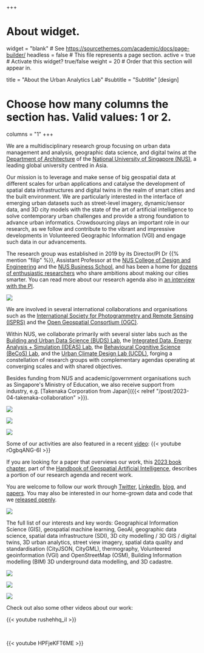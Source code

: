 +++
# About widget.
widget = "blank"  # See https://sourcethemes.com/academic/docs/page-builder/
headless = false  # This file represents a page section.
active = true  # Activate this widget? true/false
weight = 20  # Order that this section will appear in.

title = "About the Urban Analytics Lab"
#subtitle = "Subtitle"
[design]
  # Choose how many columns the section has. Valid values: 1 or 2.
  columns = "1"
+++

We are a multidisciplinary research group focusing on urban data management and analysis, geographic data science, and digital twins at the [Department of Architecture](https://cde.nus.edu.sg/arch/) of the [National University of Singapore (NUS)](http://www.nus.edu.sg), a leading global university centred in Asia.

Our mission is to leverage and make sense of big geospatial data at different scales for urban applications and catalyse the development of spatial data infrastructures and digital twins in the realm of smart cities and the built environment.
We are particularly interested in the interface of emerging urban datasets such as street-level imagery, dynamic/sensor data, and 3D city models with the state of the art of artificial intelligence to solve contemporary urban challenges and provide a strong foundation to advance urban informatics.
Crowdsourcing plays an important role in our research, as we follow and contribute to the vibrant and impressive developments in Volunteered Geographic Information (VGI) and engage such data in our advancements.

The research group was established in 2019 by its Director/PI Dr {{% mention "filip" %}}, Assistant Professor at the [NUS College of Design and Engineering](https://www.cde.nus.edu.sg) and the [NUS Business School](https://bschool.nus.edu.sg), and has been a home for [dozens of enthusiastic researchers](/people) who share ambitions about making our cities smarter.
You can read more about our research agenda also in [an interview with the PI](https://news.nus.edu.sg/creating-a-map-for-the-future).

![](banner-gbmi.png)

We are involved in several international collaborations and organisations such as the [International Society for Photogrammetry and Remote Sensing (ISPRS)](https://www.isprs.org) and the [Open Geospatial Consortium (OGC)](https://www.opengeospatial.org).

Within NUS, we collaborate primarily with several sister labs such as the [Building and Urban Data Science (BUDS) Lab](https://www.budslab.org), the [Integrated Data, Energy Analysis + Simulation (IDEAS) Lab](https://ideaslab.io), the [Behavioural Cognitive Science (BeCoS) Lab](https://behaviourscience.org), and the [Urban Climate Design Lab (UCDL)](https://www.sde.nus.edu.sg/arch/ucdl/), forging a constellation of research groups with complementary agendas operating at converging scales and with shared objectives.

Besides funding from NUS and academic/government organisations such as Singapore's Ministry of Education, we also receive support from industry, e.g. [Takenaka Corporation from Japan]({{< relref "/post/2023-04-takenaka-collaboration" >}}).

![](ual-cny-dinner-2025-02.jpg)

![](ual-dinner-2022-06.jpg)

![](song-gao-visit-2023-12.jpg)

Some of our activities are also featured in a recent [video](https://www.youtube.com/watch?v=rOgbqANG-6I):
{{< youtube rOgbqANG-6I >}}

If you are looking for a paper that overviews our work, this [2023 book chapter](/publication/2023-geoai-handbook-urban-sensing/), part of the [Handbook of Geospatial Artificial Intelligence](https://www.taylorfrancis.com/books/edit/10.1201/9781003308423/handbook-geospatial-artificial-intelligence-song-gao-yingjie-hu-wenwen-li), describes a portion of our research agenda and recent work.

You are welcome to follow our work through <a itemprop="sameAs" href="http://twitter.com/urbanalyticslab" target="_blank" rel="noopener"><i class="fab fa-twitter"></i> Twitter</a>, <a itemprop="sameAs" href="https://www.linkedin.com/company/urban-analytics-lab/" target="_blank" rel="noopener"><i class="fab fa-linkedin"></i> LinkedIn</a>, <a href="../post/">blog</a>, and <a href="../publication/">papers</a>.
You may also be interested in our home-grown data and code that we [released openly](/data-code).

![](s-osc2-x.png)

The full list of our interests and key words: Geographical Information Science (GIS), geospatial machine learning, GeoAI, geographic data science, spatial data infrastructure (SDI), 3D city modelling / 3D GIS / digital twins, 3D urban analytics, street view imagery, spatial data quality and standardisation (CityJSON, CityGML), thermography, Volunteered geoinformation (VGI) and OpenStreetMap (OSM), Building Information modelling (BIM) 3D underground data modelling, and 3D cadastre.

![](banner2.png)

![](../opportunities/ir-2022-06.jpg)

![](ual-christmas-2023-12.jpg)

Check out also some other videos about our work:

{{< youtube rushehhq_iI >}}

<br />

{{< youtube HPFjeKFT6ME >}}


